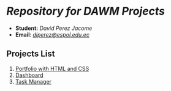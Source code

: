 # ***Repository for DAWM Projects***

- **Student:** *David Perez Jacome*
- **Email**: *diperez@espol.edu.ec*

## Projects List

1. <a href="https://github.com/davidperjac/DAWM/tree/master/Portfolio">Portfolio with HTML and CSS</a>
2. <a href="https://github.com/davidperjac/DAWM/tree/master/Dashboard">Dashboard</a>
3. <a href="https://github.com/davidperjac/DAWM/tree/master/TaskManager">Task Manager</a>
